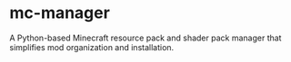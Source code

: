 # mc-manager
A Python-based Minecraft resource pack and shader pack manager that simplifies mod organization and installation.
